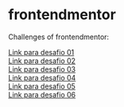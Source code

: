# frontendmentor
 Challenges of frontendmentor:

 <a href= "https://moranggoo.github.io/frontendmentor/001/index.html">Link para desafio 01</a> <br>
 <a href= "https://moranggoo.github.io/frontendmentor/002/index.html">Link para desafio 02</a> <br>
 <a href= "https://moranggoo.github.io/frontendmentor/003/index.html">Link para desafio 03</a> <br>
 <a href= "https://moranggoo.github.io/frontendmentor/004/index.html">Link para desafio 04</a> <br>
 <a href= "https://moranggoo.github.io/frontendmentor/005/index.html">Link para desafio 05</a> <br>
 <a href= "https://moranggoo.github.io/frontendmentor/006/index.html">Link para desafio 06</a>
